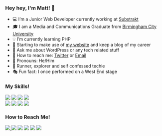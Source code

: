 ### Hey hey, I'm Matt! 👋

- :computer: I’m a Junior Web Developer currently working at [Substrakt](https://substrakt.com/)
- :mortar_board: I am a Media and Communications Graduate from [Birmingham City University](https://www.bcu.ac.uk/)
- :bulb: I’m currently learning PHP
- :blue_book: Starting to make use of [my website](https://www.mattbournemedia.co.uk) and keep a blog of my career
- :speech_balloon: Ask me about WordPress or any tech related stuff
- :rocket: How to reach me: [Twitter](https://twitter.com/iammattbourne) or [Email](mailto:mattbournemedia.co.uk)
- :man: Pronouns: He/Him
- :running: Runner, explorer and self confessed techie
- :performing_arts: Fun fact: I once performed on a West End stage


### My Skills!
<span>
  <img src="https://img.shields.io/badge/Wordpress-21759B?style=for-the-badge&logo=wordpress&logoColor=white" />
</span>

<span>
  <img src="https://img.shields.io/badge/Bootstrap-563D7C?style=for-the-badge&logo=bootstrap&logoColor=white" />
</span>

<span>
<img src="https://img.shields.io/badge/CSS3-1572B6?style=for-the-badge&logo=css3&logoColor=white" />
</span>

<span>
<img src="https://img.shields.io/badge/HTML5-E34F26?style=for-the-badge&logo=html5&logoColor=white" />
</span>

</br>

<span>
<img src="https://img.shields.io/badge/PHP-777BB4?style=for-the-badge&logo=php&logoColor=white" />
</span>

<span>
<img src="https://img.shields.io/badge/JavaScript-323330?style=for-the-badge&logo=javascript&logoColor=F7DF1E" />
</span>

<span>
<img src="https://img.shields.io/badge/GIT-E44C30?style=for-the-badge&logo=git&logoColor=white" />
</span>

<span>
<img src="https://img.shields.io/badge/Google%20Analytics-E37400?style=for-the-badge&logo=google%20analytics&logoColor=white" />
</span>

### How to Reach Me!
<span>
  <a href="https://twitter.com/iammattbourne" target="_blank">
    <img src="https://img.shields.io/badge/Twitter-1DA1F2?style=for-the-badge&logo=twitter&logoColor=white" />
  </a>
</span>

<span>
<img src="https://img.shields.io/badge/LinkedIn-0077B5?style=for-the-badge&logo=linkedin&logoColor=white" />
</span>

<span>
<img src="https://img.shields.io/badge/Instagram-E4405F?style=for-the-badge&logo=instagram&logoColor=white" />
</span>

<span>
<img src="https://img.shields.io/badge/Codepen-000000?style=for-the-badge&logo=codepen&logoColor=white" />
</span>

<span>
<img src="https://img.shields.io/badge/GitHub-100000?style=for-the-badge&logo=github&logoColor=white" />
</span>

<span>
<img src="https://img.shields.io/badge/website-000000?style=for-the-badge&logo=About.me&logoColor=white" />
</span>
